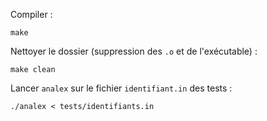 Compiler :
```
make
```

Nettoyer le dossier (suppression des `.o` et de l'exécutable) :
```
make clean
```

Lancer `analex` sur le fichier `identifiant.in` des tests :
```
./analex < tests/identifiants.in
```